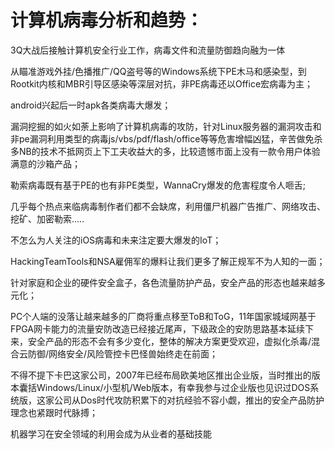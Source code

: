 # 计算机病毒分析和趋势：

3Q大战后接触计算机安全行业工作，病毒文件和流量防御趋向融为一体<br>

从瞄准游戏外挂/色播推广/QQ盗号等的Windows系统下PE木马和感染型，到Rootkit内核和MBR引导区感染等深层对抗，非PE病毒还以Office宏病毒为主；<br>

android兴起后一时apk各类病毒大爆发；<br>

漏洞挖掘的如火如荼上影响了计算机病毒的攻防，针对Linux服务器的漏洞攻击和非pe漏洞利用类型的病毒js/vbs/pdf/flash/office等等危害增幅凶猛，辛苦做免杀多NB的技术不抵网页上下工夫收益大的多，比较遗憾市面上没有一款令用户体验满意的沙箱产品；<br>

勒索病毒既有基于PE的也有非PE类型，WannaCry爆发的危害程度令人咂舌;<br>

几乎每个热点来临病毒制作者们都不会缺席，利用僵尸机器广告推广、网络攻击、挖矿、加密勒索.....<br>

不怎么为人关注的iOS病毒和未来注定要大爆发的IoT；<br>

HackingTeamTools和NSA雇佣军的爆料让我们更多了解正规军不为人知的一面；<br>

针对家庭和企业的硬件安全盒子，各色流量防护产品，安全产品的形态也越来越多元化；<br>

PC个人端的没落让越来越多的厂商将重点移至ToB和ToG，11年国家城域网基于FPGA网卡能力的流量安防改造已经接近尾声，下级政企的安防思路基本延续下来，安全产品的形态不会有多少变化，整体的解决方案更受欢迎，虚拟化杀毒/混合云防御/网络安全/风险管控卡巴怪兽始终走在前面；<br>

不得不提下卡巴这家公司，2007年已经布局欧美地区推出企业版，当时推出的版本囊括Windows/Linux/小型机/Web版本，有幸我参与过企业版也见识过DOS系统版，这家公司从Dos时代攻防积累下的对抗经验不容小觑，推出的安全产品防护理念也紧跟时代脉搏；<br>

机器学习在安全领域的利用会成为从业者的基础技能<br>




 


